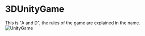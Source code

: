 # 3DUnityGame
This is "A and D", the rules of the game are explained in the name. 
![UnityGame](https://github.com/AnmolVerma7/3DUnityGame/assets/90490916/5b7ec30d-22a9-4bf6-a0e7-0d33dee9ba53)
